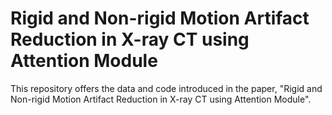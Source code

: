# Rigid and Non-rigid Motion Artifact Reduction in X-ray CT using Attention Module
This repository offers the data and code introduced in the paper,
"Rigid and Non-rigid Motion Artifact Reduction in X-ray CT using Attention Module".
